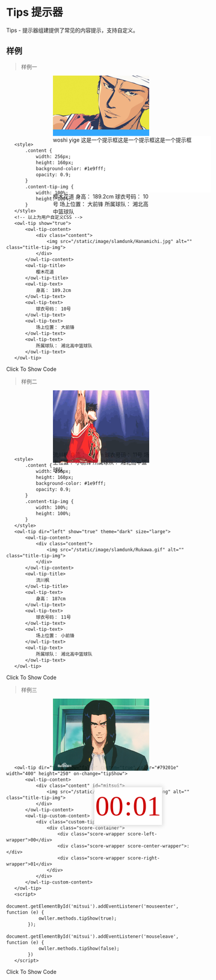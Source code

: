 # Tips 提示器

Tips - 提示器组建提供了常见的内容提示，支持自定义。

## 样例

> 样例一

<div class="exam-wrapper">
    <div class="exam-scroll-wrapper">
        <div style="margin: auto; width: 256px; height: 160px;">
            <style> 
                .content {
                    width: 256px;
                    height: 160px;
                    background-color: #1e9fff;
                    opacity: 0.9;
                }
                .content-tip-img {
                    width: 100%;
                    height: 100%;
                }
            </style>
            <owl-tip show="true">
                <owl-tip-content>
                    <div class="content">
                        <img src="/static/image/slamdunk/Hanamichi01.jpg" alt="" class="title-tip-img">
                    </div>
                </owl-tip-content>
                <owl-tip-custom-content>
                    <div style="background-color: #fff;width: 420px;height: 150px;">
                        woshi yige 这是一个提示框这是一个提示框这是一个提示框
                    </div>
                </owl-tip-custom-content>
                <owl-tip-title>
                    樱木花道
                </owl-tip-title>
                <owl-tip-text>
                    身高： 189.2cm
                </owl-tip-text>
                <owl-tip-text>
                    球衣号码： 10号
                </owl-tip-text>
                <owl-tip-text>
                    场上位置： 大前锋
                </owl-tip-text>
                <owl-tip-text>
                    所属球队： 湘北高中篮球队
                </owl-tip-text>
            </owl-tip>
        </div>
    </div>
    <div class="exam-line"></div>
    <div class="exam-code-wrapper">
       
       <style> 
           .content {
               width: 256px;
               height: 160px;
               background-color: #1e9fff;
               opacity: 0.9;
           }
           .content-tip-img {
               width: 100%;
               height: 100%;
           }
       </style>
       <!-- 以上为用户自定义CSS -->
       <owl-tip show="true">
           <owl-tip-content>
               <div class="content">
                   <img src="/static/image/slamdunk/Hanamichi.jpg" alt="" class="title-tip-img">
               </div>
           </owl-tip-content>
           <owl-tip-title>
               樱木花道
           </owl-tip-title>
           <owl-tip-text>
               身高： 189.2cm
           </owl-tip-text>
           <owl-tip-text>
               球衣号码： 10号
           </owl-tip-text>
           <owl-tip-text>
               场上位置： 大前锋
           </owl-tip-text>
           <owl-tip-text>
               所属球队： 湘北高中篮球队
           </owl-tip-text>
       </owl-tip>
        
   </div>
   <div class="exam-btn">Click To Show Code</div>
</div>

> 样例二

<div class="exam-wrapper">
    <div class="exam-scroll-wrapper">
        <div style="margin: auto; width: 256px; height: 160px;">
            <style> 
                .content {
                    width: 256px;
                    height: 160px;
                    background-color: #1e9fff;
                    opacity: 0.9;
                }
                .content-tip-img {
                    width: 100%;
                    height: 100%;
                }
            </style>
            <!-- 以上为用户自定义CSS -->
            <owl-tip dir="right" show="true" theme="dark" size="large">
                <owl-tip-content>
                    <div class="content">
                        <img src="/static/image/slamdunk/Rukawa.gif" alt="" class="title-tip-img">
                    </div>
                </owl-tip-content>
                <owl-tip-title>
                    流川枫
                </owl-tip-title>
                <owl-tip-text>
                    身高： 187cm
                </owl-tip-text>
                <owl-tip-text>
                    球衣号码： 11号
                </owl-tip-text>
                <owl-tip-text>
                    场上位置： 小前锋
                </owl-tip-text>
                <owl-tip-text>
                    所属球队： 湘北高中篮球队
                </owl-tip-text>
            </owl-tip>
        </div>
    </div>
    <div class="exam-line"></div>
    <div class="exam-code-wrapper">
       
       <style> 
           .content {
               width: 256px;
               height: 160px;
               background-color: #1e9fff;
               opacity: 0.9;
           }
           .content-tip-img {
               width: 100%;
               height: 100%;
           }
       </style>
       <owl-tip dir="left" show="true" theme="dark" size="large">
           <owl-tip-content>
               <div class="content">
                   <img src="/static/image/slamdunk/Rukawa.gif" alt="" class="title-tip-img">
               </div>
           </owl-tip-content>
           <owl-tip-title>
               流川枫
           </owl-tip-title>
           <owl-tip-text>
               身高： 187cm
           </owl-tip-text>
           <owl-tip-text>
               球衣号码： 11号
           </owl-tip-text>
           <owl-tip-text>
               场上位置： 小前锋
           </owl-tip-text>
           <owl-tip-text>
               所属球队： 湘北高中篮球队
           </owl-tip-text>
       </owl-tip>
        
   </div>
   <div class="exam-btn">Click To Show Code</div>
</div>

> 样例三

<div class="exam-wrapper" style="overflow: visible;">
    <div class="exam-scroll-wrapper">
        <div style="margin: auto; width: 256px; height: 160px;">
            <style> 
                @font-face{
                    font-family: 'FX-LED';
                    src: url('/static/font/FX-LED.TTF');
                    src: url('/static/font/FX-LED.TTF') format('truetype');
                }
                .custom-tip-container {
                    width: 400px;
                    height: 250px;
                    background-image: url("/static/image/slamdunk/Mitsui.gif");
                    background-position: center center;
                }
                .score-container {
                    width: 180px;
                    height: 100px;
                    position: relative;
                    top: 75px;
                    left: 110px;
                    box-shadow: 0px 0px 10px 3px #ddd;
                    background: #fff;
                    font-family: FX-LED;
                    animation: textChange 1s infinite;
                }
                @keyframes textChange {
                    0% {
                        color: #000000;
                    }
                    50% {
                        color: red;
                    }
                }
                .score-wrapper {
                    width: 80px;
                    height: 100%;
                    line-height: 100px;
                    font-size: 75px;
                    position: absolute;
                    text-align: center;
                }
                .score-left-wrapper {
                    left: 0;
                }
                .score-center-wrapper {
                    width: 20px;
                    left: 80px;
                }
                .score-right-wrapper {
                    right: 0;
                }
            </style>
            <!-- 以上为用户自定义CSS -->
            <owl-tip dir="top" show="false" custom="true" color="#79201e" width="400" height="250" on-change="tipShow">
                <owl-tip-content>
                    <div class="content" id="mitsui">
                        <img src="/static/image/slamdunk/Mitsui-1.png" alt="" class="title-tip-img">
                    </div>
                </owl-tip-content>
                <owl-tip-custom-content>
                    <div class="custom-tip-container">
                        <div class="score-container">
                            <div class="score-wrapper score-left-wrapper">00</div>
                            <div class="score-wrapper score-center-wrapper">:</div>
                            <div class="score-wrapper score-right-wrapper">01</div>
                        </div>
                    </div>
                </owl-tip-custom-content>
            </owl-tip>
        </div>
    </div>
    <div class="exam-line"></div>
    <div class="exam-code-wrapper">
       
       <owl-tip dir="top" show="false" custom="true" color="#79201e" width="400" height="250" on-change="tipShow">
           <owl-tip-content>
               <div class="content" id="mitsui">
                   <img src="/static/image/slamdunk/Mitsui-1.png" alt="" class="title-tip-img">
               </div>
           </owl-tip-content>
           <owl-tip-custom-content>
               <div class="custom-tip-container">
                   <div class="score-container">
                       <div class="score-wrapper score-left-wrapper">00</div>
                       <div class="score-wrapper score-center-wrapper">:</div>
                       <div class="score-wrapper score-right-wrapper">01</div>
                   </div>
               </div>
           </owl-tip-custom-content>
       </owl-tip>
       <script>
            document.getElementById('mitsui').addEventListener('mouseenter', function (e) {
            	owller.methods.tipShow(true);
            });
            document.getElementById('mitsui').addEventListener('mouseleave', function (e) {
            	owller.methods.tipShow(false);
            })
       </script>
        
   </div>
   <div class="exam-btn">Click To Show Code</div>
</div>

